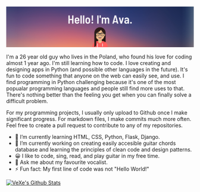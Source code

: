 ![Banner](https://raw.githubusercontent.com/amxchang/amxchang/master/profileavatarbanner.png)

I'm a 26 year old guy who lives in the Poland, who found his love for coding almost 1 year ago. I'm still learning how to code. I love creating and designing apps in Python (and possible other languages in the future).  It's fun to code something that anyone on the web can easily see, and use. I find programming in Python challenging because it's one of the most popualar programming languages and people still find more uses to that. There's nothing better than the feeling you get when you can finally solve a difficult problem.

For my programming projects, I usually only upload to Github once I make significant progress. For markdown files, I make commits much more often. Feel free to create a pull request to contribute to any of my repositories.

- 🌱 I’m currently learning HTML, CSS, Python, Flask, Django.
- 🔭 I’m currently working on creating easily accesible guitar chords database and learning the principles of clean code and design patterns.
- 😀 I like to code, sing, read, and play guitar in my free time.
- 💬 Ask me about my favourite vocalist.
- ⚡ Fun fact: My first line of code was not "Hello World!"

[![VeXe's Github Stats](https://github-readme-stats.vercel.app/api?username=VeXeBB)](https://github.com/anuraghazra/github-readme-stats)
